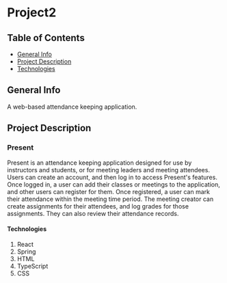 # Project2
## Table of Contents
* [General Info](#general-info)
* [Project Description](#project-description)
* [Technologies](#technologies)

## General Info
A web-based attendance keeping application.

## Project Description
### Present
Present is an attendance keeping application designed for use by instructors and students, or for meeting leaders and meeting attendees. Users can create an account, and then log in to access Present's features. Once logged in, a user can add their classes or meetings to the application, and other users can register for them. Once registered, a user can mark their attendance within the meeting time period. The meeting creator can create assignments for their attendees, and log grades for those assignments. They can also review their attendance records. 

#### Technologies
1. React
2. Spring
3. HTML
4. TypeScript
5. CSS

